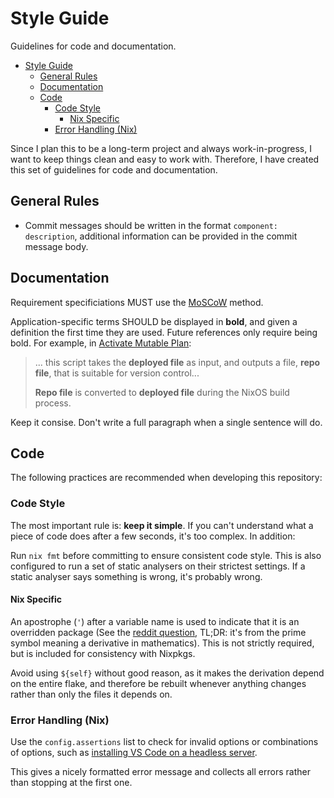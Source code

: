 # Style Guide

Guidelines for code and documentation.

- [Style Guide](#style-guide)
  - [General Rules](#general-rules)
  - [Documentation](#documentation)
  - [Code](#code)
    - [Code Style](#code-style)
      - [Nix Specific](#nix-specific)
    - [Error Handling (Nix)](#error-handling-nix)

Since I plan this to be a long-term project and always work-in-progress, I want
to keep things clean and easy to work with. Therefore, I have created this set
of guidelines for code and documentation.

## General Rules

- Commit messages should be written in the format `component: description`,
  additional information can be provided in the commit message body.

## Documentation

Requirement specificiations MUST use the
[MoSCoW](https://en.wikipedia.org/wiki/MoSCoW_method) method.

Application-specific terms SHOULD be displayed in **bold**, and given a
definition the first time they are used. Future references only require being
bold. For example, in [Activate Mutable Plan](../plan/activate-mutable.md):

> ... this script takes the **deployed file** as input, and outputs a file,
> **repo file**, that is suitable for version control...
>
> **Repo file** is converted to **deployed file** during the NixOS build
> process.

Keep it consise. Don't write a full paragraph when a single sentence will do.

## Code

The following practices are recommended when developing this repository:

### Code Style

The most important rule is: **keep it simple**. If you can't understand what a
piece of code does after a few seconds, it's too complex. In addition:

Run `nix fmt` before committing to ensure consistent code style. This is also
configured to run a set of static analysers on their strictest settings. If a
static analyser says something is wrong, it's probably wrong.

#### Nix Specific

An apostrophe (`'`) after a variable name is used to indicate that it is an
overridden package (See the
[reddit question](https://www.reddit.com/r/NixOS/comments/ttaw5u/what_is_the_purpose_of_single_quotes_after/),
TL;DR: it's from the prime symbol meaning a derivative in mathematics). This is
not strictly required, but is included for consistency with Nixpkgs.

Avoid using `${self}` without good reason, as it makes the derivation depend on
the entire flake, and therefore be rebuilt whenever anything changes rather than
only the files it depends on.

### Error Handling (Nix)

Use the `config.assertions` list to check for invalid options or combinations of
options, such as
[installing VS Code on a headless server](../../modules/home/editor/vscode/default.nix).

This gives a nicely formatted error message and collects all errors rather than
stopping at the first one.
